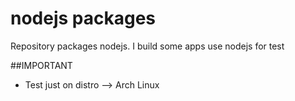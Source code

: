 nodejs packages
=========

Repository packages nodejs. I build some apps use nodejs for test

##IMPORTANT

* Test just on distro --> Arch Linux
	